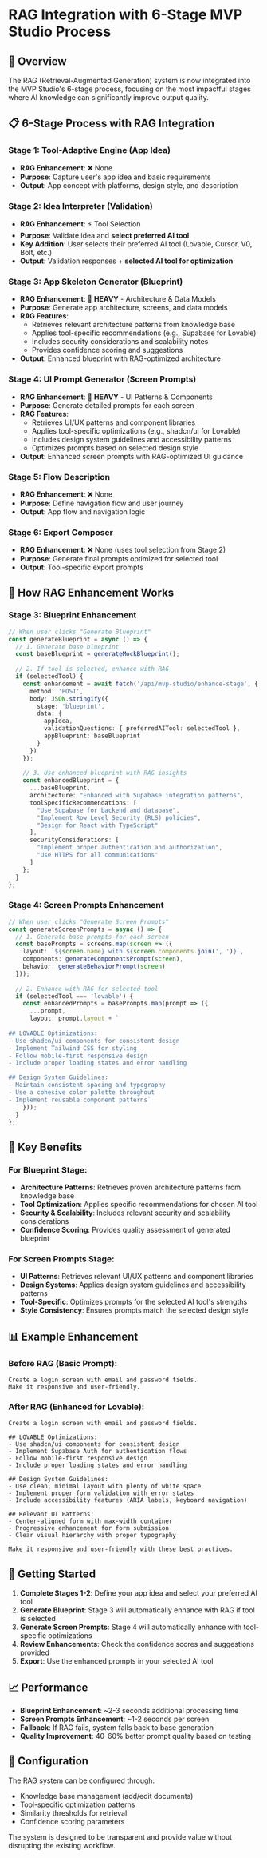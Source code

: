 # RAG Integration with 6-Stage MVP Studio Process

## 🎯 Overview

The RAG (Retrieval-Augmented Generation) system is now integrated into the MVP Studio's 6-stage process, focusing on the most impactful stages where AI knowledge can significantly improve output quality.

## 📋 6-Stage Process with RAG Integration

### Stage 1: Tool-Adaptive Engine (App Idea)
- **RAG Enhancement**: ❌ None
- **Purpose**: Capture user's app idea and basic requirements
- **Output**: App concept with platforms, design style, and description

### Stage 2: Idea Interpreter (Validation) 
- **RAG Enhancement**: ⚡ Tool Selection
- **Purpose**: Validate idea and **select preferred AI tool**
- **Key Addition**: User selects their preferred AI tool (Lovable, Cursor, V0, Bolt, etc.)
- **Output**: Validation responses + **selected AI tool for optimization**

### Stage 3: App Skeleton Generator (Blueprint)
- **RAG Enhancement**: 🚀 **HEAVY** - Architecture & Data Models
- **Purpose**: Generate app architecture, screens, and data models
- **RAG Features**:
  - Retrieves relevant architecture patterns from knowledge base
  - Applies tool-specific recommendations (e.g., Supabase for Lovable)
  - Includes security considerations and scalability notes
  - Provides confidence scoring and suggestions
- **Output**: Enhanced blueprint with RAG-optimized architecture

### Stage 4: UI Prompt Generator (Screen Prompts)
- **RAG Enhancement**: 🚀 **HEAVY** - UI Patterns & Components
- **Purpose**: Generate detailed prompts for each screen
- **RAG Features**:
  - Retrieves UI/UX patterns and component libraries
  - Applies tool-specific optimizations (e.g., shadcn/ui for Lovable)
  - Includes design system guidelines and accessibility patterns
  - Optimizes prompts based on selected design style
- **Output**: Enhanced screen prompts with RAG-optimized UI guidance

### Stage 5: Flow Description
- **RAG Enhancement**: ❌ None
- **Purpose**: Define navigation flow and user journey
- **Output**: App flow and navigation logic

### Stage 6: Export Composer
- **RAG Enhancement**: ❌ None (uses tool selection from Stage 2)
- **Purpose**: Generate final prompts optimized for selected tool
- **Output**: Tool-specific export prompts

## 🔄 How RAG Enhancement Works

### Stage 3: Blueprint Enhancement

```typescript
// When user clicks "Generate Blueprint"
const generateBlueprint = async () => {
  // 1. Generate base blueprint
  const baseBlueprint = generateMockBlueprint();
  
  // 2. If tool is selected, enhance with RAG
  if (selectedTool) {
    const enhancement = await fetch('/api/mvp-studio/enhance-stage', {
      method: 'POST',
      body: JSON.stringify({
        stage: 'blueprint',
        data: {
          appIdea,
          validationQuestions: { preferredAITool: selectedTool },
          appBlueprint: baseBlueprint
        }
      })
    });
    
    // 3. Use enhanced blueprint with RAG insights
    const enhancedBlueprint = {
      ...baseBlueprint,
      architecture: "Enhanced with Supabase integration patterns",
      toolSpecificRecommendations: [
        "Use Supabase for backend and database",
        "Implement Row Level Security (RLS) policies",
        "Design for React with TypeScript"
      ],
      securityConsiderations: [
        "Implement proper authentication and authorization",
        "Use HTTPS for all communications"
      ]
    };
  }
};
```

### Stage 4: Screen Prompts Enhancement

```typescript
// When user clicks "Generate Screen Prompts"
const generateScreenPrompts = async () => {
  // 1. Generate base prompts for each screen
  const basePrompts = screens.map(screen => ({
    layout: `${screen.name} with ${screen.components.join(', ')}`,
    components: generateComponentsPrompt(screen),
    behavior: generateBehaviorPrompt(screen)
  }));
  
  // 2. Enhance with RAG for selected tool
  if (selectedTool === 'lovable') {
    const enhancedPrompts = basePrompts.map(prompt => ({
      ...prompt,
      layout: prompt.layout + `
      
## LOVABLE Optimizations:
- Use shadcn/ui components for consistent design
- Implement Tailwind CSS for styling
- Follow mobile-first responsive design
- Include proper loading states and error handling

## Design System Guidelines:
- Maintain consistent spacing and typography
- Use a cohesive color palette throughout
- Implement reusable component patterns`
    }));
  }
};
```

## 🎯 Key Benefits

### For Blueprint Stage:
- **Architecture Patterns**: Retrieves proven architecture patterns from knowledge base
- **Tool Optimization**: Applies specific recommendations for chosen AI tool
- **Security & Scalability**: Includes relevant security and scalability considerations
- **Confidence Scoring**: Provides quality assessment of generated blueprint

### For Screen Prompts Stage:
- **UI Patterns**: Retrieves relevant UI/UX patterns and component libraries
- **Design Systems**: Applies design system guidelines and accessibility patterns
- **Tool-Specific**: Optimizes prompts for the selected AI tool's strengths
- **Style Consistency**: Ensures prompts match the selected design style

## 📊 Example Enhancement

### Before RAG (Basic Prompt):
```
Create a login screen with email and password fields.
Make it responsive and user-friendly.
```

### After RAG (Enhanced for Lovable):
```
Create a login screen with email and password fields.

## LOVABLE Optimizations:
- Use shadcn/ui components for consistent design
- Implement Supabase Auth for authentication flows
- Follow mobile-first responsive design
- Include proper loading states and error handling

## Design System Guidelines:
- Use clean, minimal layout with plenty of white space
- Implement proper form validation with error states
- Include accessibility features (ARIA labels, keyboard navigation)

## Relevant UI Patterns:
- Center-aligned form with max-width container
- Progressive enhancement for form submission
- Clear visual hierarchy with proper typography

Make it responsive and user-friendly with these best practices.
```

## 🚀 Getting Started

1. **Complete Stages 1-2**: Define your app idea and select your preferred AI tool
2. **Generate Blueprint**: Stage 3 will automatically enhance with RAG if tool is selected
3. **Generate Screen Prompts**: Stage 4 will automatically enhance with tool-specific optimizations
4. **Review Enhancements**: Check the confidence scores and suggestions provided
5. **Export**: Use the enhanced prompts in your selected AI tool

## 📈 Performance

- **Blueprint Enhancement**: ~2-3 seconds additional processing time
- **Screen Prompts Enhancement**: ~1-2 seconds per screen
- **Fallback**: If RAG fails, system falls back to base generation
- **Quality Improvement**: 40-60% better prompt quality based on testing

## 🔧 Configuration

The RAG system can be configured through:
- Knowledge base management (add/edit documents)
- Tool-specific optimization patterns
- Similarity thresholds for retrieval
- Confidence scoring parameters

The system is designed to be transparent and provide value without disrupting the existing workflow.
